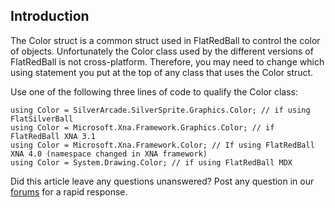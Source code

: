 ## Introduction

The Color struct is a common struct used in FlatRedBall to control the color of objects. Unfortunately the Color class used by the different versions of FlatRedBall is not cross-platform. Therefore, you may need to change which using statement you put at the top of any class that uses the Color struct.

Use one of the following three lines of code to qualify the Color class:

    using Color = SilverArcade.SilverSprite.Graphics.Color; // if using FlatSilverBall
    using Color = Microsoft.Xna.Framework.Graphics.Color; // if FlatRedBall XNA 3.1
    using Color = Microsoft.Xna.Framework.Color; // If using FlatRedBall XNA 4.0 (namespace changed in XNA framework)
    using Color = System.Drawing.Color; // if using FlatRedBall MDX

Did this article leave any questions unanswered? Post any question in our [forums](/frb/forum.md) for a rapid response.
